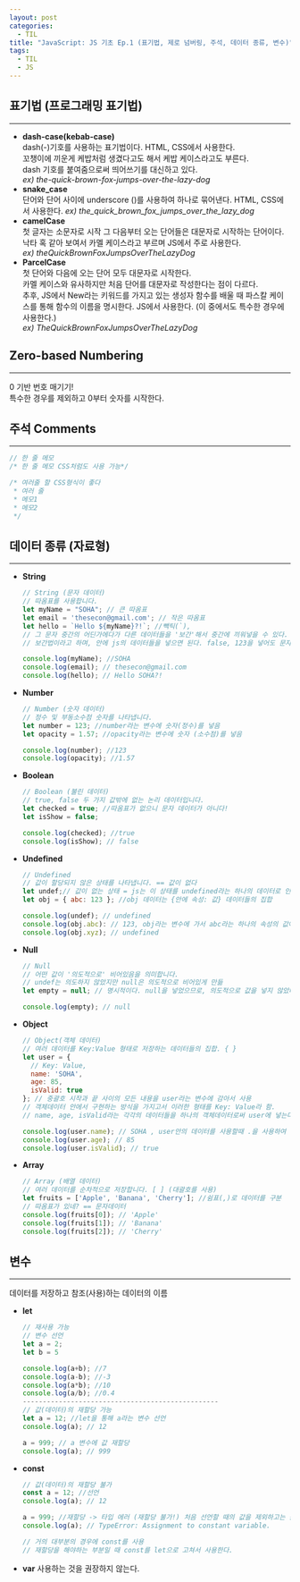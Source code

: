 ```yaml
---
layout: post
categories:
  - TIL
title: "JavaScript: JS 기초 Ep.1 (표기법, 제로 넘버링, 주석, 데이터 종류, 변수)"
tags:
  - TIL
  - JS
---
```


## __표기법 (프로그래밍 표기법)__ 
--- 
- __dash-case(kebab-case)__  
  dash(-)기호를 사용하는 표기법이다. HTML, CSS에서 사용한다.  
  꼬챙이에 끼운게 케밥처럼 생겼다고도 해서 케밥 케이스라고도 부른다.  
  dash 기호를 붙여줌으로써 띄어쓰기를 대신하고 있다.  
  *ex) the-quick-brown-fox-jumps-over-the-lazy-dog*
- __snake_case__  
  단어와 단어 사이에 underscore ()를 사용하여 하나로 묶어낸다. HTML, CSS에서 사용한다.
 *ex) the_quick_brown_fox_jumps_over_the_lazy_dog*
- __camelCase__  
  첫 글자는 소문자로 시작 그 다음부터 오는 단어들은 대문자로 시작하는 단어이다.  
  낙타 혹 같아 보여서 카멜 케이스라고 부르며 JS에서 주로 사용한다.  
  *ex) theQuickBrownFoxJumpsOverTheLazyDog*
- __ParcelCase__  
  첫 단어와 다음에 오는 단어 모두 대문자로 시작한다.  
  카멜 케이스와 유사하지만 처음 단어를 대문자로 작성한다는 점이 다르다.  
  추후, JS에서 New라는 키워드를 가지고 있는 생성자 함수를 배울 때 파스칼 케이스를 통해 함수의 이름을 명시한다. JS에서 사용한다. (이 중에서도 특수한 경우에 사용한다.)  
  *ex) TheQuickBrownFoxJumpsOverTheLazyDog*

## __Zero-based Numbering__
---
0 기반 번호 매기기!  
특수한 경우를 제외하고 0부터 숫자를 시작한다.

## __주석 Comments__
---
```js
// 한 줄 메모
/* 한 줄 메모 CSS처럼도 사용 가능*/

/* 여러줄 할 CSS형식이 좋다
 * 여러 줄
 * 메모1
 * 메모2
 */
```

## __데이터 종류 (자료형)__
---
- **String**
  ```js
  // String (문자 데이터)
  // 따옴표를 사용합니다.
  let myName = "SOHA"; // 큰 따옴표
  let email = 'thesecon@gmail.com'; // 작은 따옴표
  let hello = `Hello ${myName}?!`; //빽틱(`), 
  // 그 문자 중간의 어딘가에다가 다른 데이터들을 '보간'해서 중간에 끼워넣을 수 있다.
  // 보간법이라고 하며, 안에 js의 데이터들을 넣으면 된다. false, 123을 넣어도 문자처럼 출력된다.
  
  console.log(myName); //SOHA
  console.log(email); // thesecon@gmail.com
  console.log(hello); // Hello SOHA?!
  ```
- **Number**
  ```js
  // Number (숫자 데이터)
  // 정수 및 부동소수점 숫자를 나타냅니다.
  let number = 123; //number라는 변수에 숫자(정수)를 넣음
  let opacity = 1.57; //opacity라는 변수에 숫자 (소수점)를 넣음
  
  console.log(number); //123
  console.log(opacity); //1.57
  ``` 
- **Boolean**
  ```js
  // Boolean (불린 데이터)
  // true, false 두 가지 값밖에 없는 논리 데이터입니다.
  let checked = true; //따옴표가 없으니 문자 데이터가 아니다!
  let isShow = false;
  
  console.log(checked); //true
  console.log(isShow); // false
  ```
- **Undefined**
  ```js
  // Undefined
  // 값이 할당되지 않은 상태를 나타냅니다. == 값이 없다
  let undef;// 값이 없는 상태 = js는 이 상태를 undefined라는 하나의 데이터로 인식
  let obj = { abc: 123 }; //obj 데이터는 {안에 속성: 값} 데이터들의 집합
  
  console.log(undef); // undefined
  console.log(obj.abc): // 123, obj라는 변수에 가서 abc라는 하나의 속성의 값이 무엇?
  console.log(obj.xyz); // undefined
  ```
- **Null**
  ```js
  // Null
  // 어떤 값이 '의도적으로' 비어있음을 의미합니다.
  // undef는 의도하지 않았지만 null은 의도적으로 비어있게 만듦
  let empty = null; // 명시적이다. null을 넣었으므로, 의도적으로 값을 넣지 않았다. 
  
  console.log(empty); // null
  ```
- **Object**
  ```js
  // Object(객체 데이터)
  // 여러 데이터를 Key:Value 형태로 저장하는 데이터들의 집합. { }
  let user = {
    // Key: Value,
    name: 'SOHA',
    age: 85,
    isValid: true
  }; // 중괄호 시작과 끝 사이의 모든 내용을 user라는 변수에 감아서 사용
  // 객체데이터 안에서 구현하는 방식을 가지고서 이러한 형태를 Key: Value라 함.
  // name, age, isValid라는 각각의 데이터들을 하나의 객체데이터로써 user에 넣는다.
  
  console.log(user.name); // SOHA , user안의 데이터를 사용할때 .을 사용하여 추출
  console.log(user.age); // 85
  console.log(user.isValid); // true
  ```
- **Array**
  ```js
  // Array (배열 데이터)
  // 여러 데이터를 순차적으로 저장합니다. [ ] (대괄호를 사용)
  let fruits = ['Apple', 'Banana', 'Cherry']; //쉼표(,)로 데이터를 구분
  // 따옴표가 있네? == 문자데이터
  console.log(fruits[0]); // 'Apple'
  console.log(fruits[1]); // 'Banana'
  console.log(fruits[2]); // 'Cherry'
  ```

## __변수__
---
데이터를 저장하고 참조(사용)하는 데이터의 이름  
- **let**
  ```js
  // 재사용 가능
  // 변수 선언
  let a = 2;
  let b = 5
  
  console.log(a+b); //7
  console.log(a-b); //-3
  console.log(a*b); //10
  console.log(a/b); //0.4
  -------------------------------------------------
  // 값(데이터)의 재할당 가능
  let a = 12; //let을 통해 a라는 변수 선언
  console.log(a); // 12
  
  a = 999; // a 변수에 값 재할당
  console.log(a); // 999
  ```
- **const**
  ```js
  // 값(데이터)의 재할당 불가
  const a = 12; //선언
  console.log(a); // 12
  
  a = 999; //재할당 -> 타입 에러 (재할당 불가!) 처음 선언할 때의 값을 제외하고는 값을 선언할 수 없음
  console.log(a); // TypeError: Assignment to constant variable.
  
  // 거의 대부분의 경우에 const를 사용
  // 재할당을 해야하는 부분일 때 const를 let으로 고쳐서 사용한다.
  ```
- **var**
  사용하는 것을 권장하지 않는다.